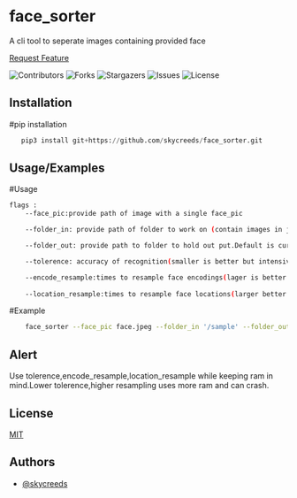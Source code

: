 # face_sorter

A cli tool to seperate images containing provided face 

 <a href="https://github.com/skycreeds/face_sorter/issues">Request Feature</a>
  </p>
</p>

![Contributors](https://img.shields.io/github/contributors/skycreeds/face_sorter?color=dark-green) ![Forks](https://img.shields.io/github/forks/skycreeds/face_sorter?style=social) ![Stargazers](https://img.shields.io/github/stars/skycreeds/face_sorter?style=social) ![Issues](https://img.shields.io/github/issues/skycreeds/face_sorter) ![License](https://img.shields.io/github/license/skycreeds/face_sorter) 



## Installation

#pip installation

```python
   pip3 install git+https://github.com/skycreeds/face_sorter.git
```

## Usage/Examples

#Usage
```bash
flags :
    --face_pic:provide path of image with a single face_pic

    --folder_in: provide path of folder to work on (contain images in jpg or png) default is current directory

    --folder_out: provide path to folder to hold out put.Default is current directory

    --tolerence: accuracy of recognition(smaller is better but intensive) range(0,1) 0.5 is best 

    --encode_resample:times to resample face encodings(lager is better but intensive) integer, default 1
    
    --location_resample:times to resample face locations(larger better but intensive) integer, default 1
```

#Example
```bash
    face_sorter --face_pic face.jpeg --folder_in '/sample' --folder_out 'out/' --tolerence 0.5 --encode_resample 2 --location_resample 2

```




## Alert


Use tolerence,encode_resample,location_resample while keeping ram in mind.Lower tolerence,higher resampling uses more ram and can crash.

## License

[MIT](https://choosealicense.com/licenses/mit/)


## Authors

- [@skycreeds](https://www.github.com/skycreeds)


